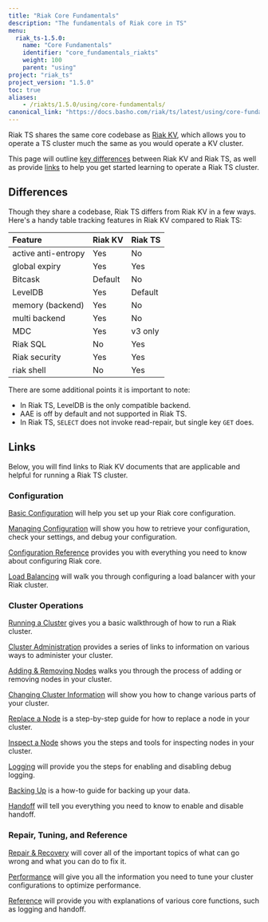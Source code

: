 ```yaml
---
title: "Riak Core Fundamentals"
description: "The fundamentals of Riak core in TS"
menu:
  riak_ts-1.5.0:
    name: "Core Fundamentals"
    identifier: "core_fundamentals_riakts"
    weight: 100
    parent: "using"
project: "riak_ts"
project_version: "1.5.0"
toc: true
aliases:
    - /riakts/1.5.0/using/core-fundamentals/
canonical_link: "https://docs.basho.com/riak/ts/latest/using/core-fundamentals"
---
```



[Riak KV]: /riak/kv/2.1.4/

Riak TS shares the same core codebase as [Riak KV], which allows you to operate a TS cluster much the same as you would operate a KV cluster.

This page will outline [key differences](#differences) between Riak KV and Riak TS, as well as provide [links](#links) to help you get started learning to operate a Riak TS cluster.

## Differences

Though they share a codebase, Riak TS differs from Riak KV in a few ways. Here's a handy table tracking features in Riak KV compared to Riak TS:

| Feature            | Riak KV | Riak TS |
| :----------------- |:--------| :-------|
| active anti-entropy| Yes     | No      |
| global expiry      | Yes     | Yes     |
| Bitcask            | Default | No      |
| LevelDB            | Yes     | Default |
| memory (backend)   | Yes     | No      |
| multi backend      | Yes     | No      |
| MDC                | Yes     | v3 only |
| Riak SQL           | No      | Yes     |
| Riak security      | Yes     | Yes     |
| riak shell         | No      | Yes     |

There are some additional points it is important to note:

* In Riak TS, LevelDB is the only compatible backend.
* AAE is off by default and not supported in Riak TS.
* In Riak TS, `SELECT` does not invoke read-repair, but single key `GET` does.


## Links

Below, you will find links to Riak KV documents that are applicable and helpful for running a Riak TS cluster.

### Configuration

<a href="http://docs.basho.com/riak/kv/2.1.4/configuring/basic/" target="_blank">Basic Configuration</a> will help you set up your Riak core configuration.

<a href="http://docs.basho.com/riak/kv/2.1.4/configuring/managing/" target="_blank">Managing Configuration</a> will show you how to retrieve your configuration, check your settings, and debug your configuration.

<a href="http://docs.basho.com/riak/kv/2.1.4/configuring/reference/" target="_blank">Configuration Reference</a> provides you with everything you need to know about configuring Riak core.

<a href="http://docs.basho.com/riak/kv/2.1.4/configuring/load-balancing-proxy/" target="_blank">Load Balancing</a> will walk you through configuring a load balancer with your Riak cluster.


### Cluster Operations

<a href="http://docs.basho.com/riak/kv/2.1.4/using/running-a-cluster/" target="_blank">Running a Cluster</a> gives you a basic walkthrough of how to run a Riak cluster.

<a href="http://docs.basho.com/riak/kv/2.1.4/using/admin/" target="_blank">Cluster Administration</a> provides a series of links to information on various ways to administer your cluster.

<a href="http://docs.basho.com/riak/kv/2.1.4/using/cluster-operations/adding-removing-nodes/" target="_blank">Adding & Removing Nodes</a> walks you through the process of adding or removing nodes in your cluster.

<a href="http://docs.basho.com/riak/kv/2.1.4/using/cluster-operations/changing-cluster-info/" target="_blank">Changing Cluster Information</a> will show you how to change various parts of your cluster.

<a href="http://docs.basho.com/riak/kv/2.1.4/using/cluster-operations/replacing-node/" target="_blank">Replace a Node</a> is a step-by-step guide for how to replace a node in your cluster.

<a href="http://docs.basho.com/riak/kv/2.1.4/using/cluster-operations/inspecting-node/" target="_blank">Inspect a Node</a> shows you the steps and tools for inspecting nodes in your cluster.

<a href="http://docs.basho.com/riak/kv/2.1.4/using/cluster-operations/logging/" target="_blank">Logging</a> will provide you the steps for enabling and disabling debug logging.

<a href="http://docs.basho.com/riak/kv/2.1.4/using/cluster-operations/backing-up/" target="_blank">Backing Up</a> is a how-to guide for backing up your data.

<a href="http://docs.basho.com/riak/kv/2.1.4/using/cluster-operations/handoff/" target="_blank">Handoff</a> will tell you everything you need to know to enable and disable handoff.


### Repair, Tuning, and Reference

<a href="http://docs.basho.com/riak/kv/2.1.4/using/repair-recovery/" target="_blank">Repair & Recovery</a> will cover all of the important topics of what can go wrong and what you can do to fix it.

<a href="http://docs.basho.com/riak/kv/2.1.4/using/performance/" target="_blank">Performance</a> will give you all the information you need to tune your cluster configurations to optimize performance.

<a href="http://docs.basho.com/riak/kv/2.1.4/using/reference/" target="_blank">Reference</a> will provide you with explanations of various core functions, such as logging and handoff.
